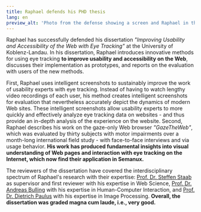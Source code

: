 ```yaml
---
title: Raphael defends his PHD thesis
lang: en
preview_alt: 'Photo from the defense showing a screen and Raphael in the front.'
---
```


Raphael has successfully defended his dissertation *"Improving Usability and Accessibility of the Web with Eye Tracking"* at the University of Koblenz-Landau. In his dissertation, Raphael introduces innovative methods for using eye tracking **to improve usability and accessibility on the Web**, discusses their implementation as prototypes, and reports on the evaluation with users of the new methods.

First, Raphael uses intelligent screenshots to sustainably improve the work of usability experts with eye tracking. Instead of having to watch lengthy video recordings of each user, his method creates intelligent screenshots for evaluation that nevertheless accurately depict the dynamics of modern Web sites. These intelligent screenshots allow usability experts to more quickly and effectively analyze eye tracking data on websites - and thus provide an in-depth analysis of the experience on the website. Second, Raphael describes his work on the gaze-only Web browser *"GazeTheWeb"*, which was evaluated by thirty subjects with motor impairments over a month-long international field study - with face-to-face interviews and via usage behavior. **His work has produced fundamental insights into visual understanding of Web pages and interaction with eye tracking on the Internet, which now find their application in Semanux.**

The reviewers of the dissertation have covered the interdisciplinary spectrum of Raphael's research with their expertise: [Prof. Dr. Steffen Staab](https://www.ipvs.uni-stuttgart.de/institute/team/Staab-00001) as supervisor and first reviewer with his expertise in Web Science, [Prof. Dr. Andreas Bulling](https://www.vis.uni-stuttgart.de/en/institute/team/Bulling) with his expertise in Human-Computer Interaction, and [Prof. Dr. Dietrich Paulus](https://www.uni-koblenz-landau.de/de/koblenz/fb4/icv/agpaulus/agas-team/paulus) with his expertise in Image Processing. **Overall, the dissertation was graded magna cum laude, i.e., very good.**